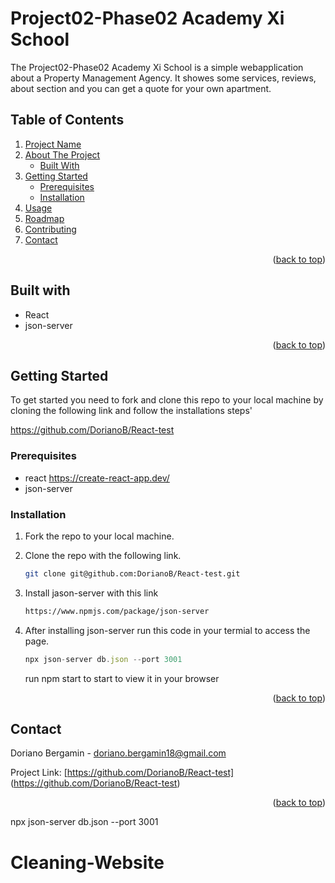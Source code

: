 # Project02-Phase02 Academy Xi School

The Project02-Phase02 Academy Xi School is a simple webapplication about a Property Management Agency. It showes some services, reviews, about section and you can get a quote for your own apartment.

## Table of Contents

1. [Project Name](#Project-Name)
2. [About The Project](#About-the-Project)
   - [Built With](#Built-With)
3. [Getting Started](#Getting-Started)
   - [Prerequisites](#Prerequisites)
   - [Installation](#Installation)
4. [Usage](#Usage)
5. [Roadmap](#Roadmap)
6. [Contributing](#Contribution)
7. [Contact](#Contact)

<p align="right">(<a href="#readme-top">back to top</a>)</p>

## Built with

- React
- json-server

<p align="right">(<a href="#readme-top">back to top</a>)</p>

## Getting Started

To get started you need to fork and clone this repo to your local machine by cloning the following link and follow the installations steps'

https://github.com/DorianoB/React-test

### Prerequisites

- react https://create-react-app.dev/
- json-server

### Installation

1. Fork the repo to your local machine.

2. Clone the repo with the following link.
   ```sh
   git clone git@github.com:DorianoB/React-test.git
   ```
3. Install jason-server with this link
   ```sh
   https://www.npmjs.com/package/json-server
   ```
4. After installing json-server run this code in your termial to access the page.

   ```js
   npx json-server db.json --port 3001
   ```

   run npm start to start to view it in your browser

<p align="right">(<a href="#readme-top">back to top</a>)</p>

## Contact

Doriano Bergamin - doriano.bergamin18@gmail.com

Project Link: [https://github.com/DorianoB/React-test] (https://github.com/DorianoB/React-test)

<p align="right">(<a href="#readme-top">back to top</a>)</p>

npx json-server db.json --port 3001
# Cleaning-Website
